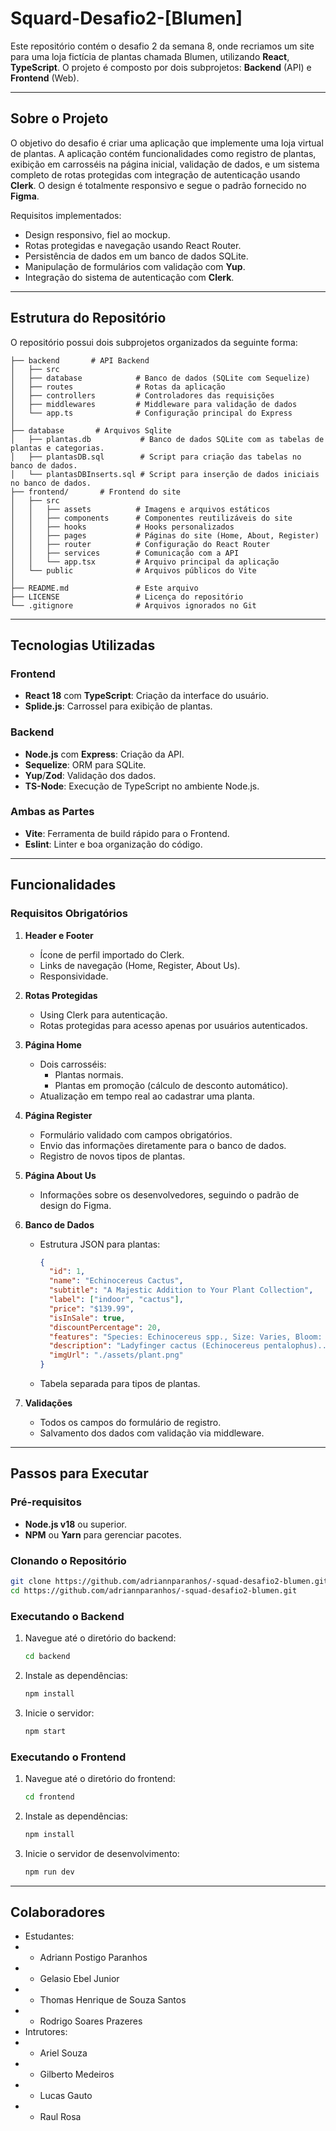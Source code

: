 # Squard-Desafio2-[Blumen]

Este repositório contém o desafio 2 da semana 8, onde recriamos um site para uma loja fictícia de plantas chamada Blumen, utilizando **React**, **TypeScript**. O projeto é composto por dois subprojetos: **Backend** (API) e **Frontend** (Web).

---

## **Sobre o Projeto**

O objetivo do desafio é criar uma aplicação que implemente uma loja virtual de plantas. A aplicação contém funcionalidades como registro de plantas, exibição em carrosséis na página inicial, validação de dados, e um sistema completo de rotas protegidas com integração de autenticação usando **Clerk**. O design é totalmente responsivo e segue o padrão fornecido no **Figma**.

Requisitos implementados:
- Design responsivo, fiel ao mockup.
- Rotas protegidas e navegação usando React Router.
- Persistência de dados em um banco de dados SQLite.
- Manipulação de formulários com validação com **Yup**.
- Integração do sistema de autenticação com **Clerk**.

---

## **Estrutura do Repositório**

O repositório possui dois subprojetos organizados da seguinte forma:

```plaintext
├── backend       # API Backend
│   ├── src
│   ├── database            # Banco de dados (SQLite com Sequelize)
│   ├── routes              # Rotas da aplicação
│   ├── controllers         # Controladores das requisições
│   ├── middlewares         # Middleware para validação de dados
│   └── app.ts              # Configuração principal do Express
│
├── database       # Arquivos Sqlite
│   ├── plantas.db           # Banco de dados SQLite com as tabelas de plantas e categorias.
│   ├── plantasDB.sql        # Script para criação das tabelas no banco de dados.
│   └── plantasDBInserts.sql # Script para inserção de dados iniciais no banco de dados.
├── frontend/       # Frontend do site
│   ├── src
│   │   ├── assets          # Imagens e arquivos estáticos
│   │   ├── components      # Componentes reutilizáveis do site
│   │   ├── hooks           # Hooks personalizados
│   │   ├── pages           # Páginas do site (Home, About, Register)
│   │   ├── router          # Configuração do React Router
│   │   ├── services        # Comunicação com a API
│   │   └── app.tsx         # Arquivo principal da aplicação
│   └── public              # Arquivos públicos do Vite
│
├── README.md               # Este arquivo
├── LICENSE                 # Licença do repositório
└── .gitignore              # Arquivos ignorados no Git
```

---

## **Tecnologias Utilizadas**

### **Frontend**
- **React 18** com **TypeScript**: Criação da interface do usuário.
- **Splide.js**: Carrossel para exibição de plantas.


### **Backend**
- **Node.js** com **Express**: Criação da API.
- **Sequelize**: ORM para SQLite.
- **Yup**/**Zod**: Validação dos dados.
- **TS-Node**: Execução de TypeScript no ambiente Node.js.

### **Ambas as Partes**
- **Vite**: Ferramenta de build rápido para o Frontend.
- **Eslint**: Linter e boa organização do código.

---

## **Funcionalidades**

### Requisitos Obrigatórios
1. **Header e Footer**
    - Ícone de perfil importado do Clerk.
    - Links de navegação (Home, Register, About Us).
    - Responsividade.

2. **Rotas Protegidas**
    - Using Clerk para autenticação.
    - Rotas protegidas para acesso apenas por usuários autenticados.

3. **Página Home**
    - Dois carrosséis:
        - Plantas normais.
        - Plantas em promoção (cálculo de desconto automático).
    - Atualização em tempo real ao cadastrar uma planta.

4. **Página Register**
    - Formulário validado com campos obrigatórios.
    - Envio das informações diretamente para o banco de dados.
    - Registro de novos tipos de plantas.

5. **Página About Us**
    - Informações sobre os desenvolvedores, seguindo o padrão de design do Figma.

6. **Banco de Dados**
    - Estrutura JSON para plantas:
      ```json
      {
        "id": 1,
        "name": "Echinocereus Cactus",
        "subtitle": "A Majestic Addition to Your Plant Collection",
        "label": ["indoor", "cactus"],
        "price": "$139.99",
        "isInSale": true,
        "discountPercentage": 20,
        "features": "Species: Echinocereus spp., Size: Varies, Bloom: ...",
        "description": "Ladyfinger cactus (Echinocereus pentalophus)...",
        "imgUrl": "./assets/plant.png"
      }
      ```
    - Tabela separada para tipos de plantas.

7. **Validações**
    - Todos os campos do formulário de registro.
    - Salvamento dos dados com validação via middleware.

---

## **Passos para Executar**

### **Pré-requisitos**
- **Node.js v18** ou superior.
- **NPM** ou **Yarn** para gerenciar pacotes.

### **Clonando o Repositório**
```bash
git clone https://github.com/adriannparanhos/-squad-desafio2-blumen.git
cd https://github.com/adriannparanhos/-squad-desafio2-blumen.git
```

### **Executando o Backend**
1. Navegue até o diretório do backend:
   ```bash
   cd backend
   ```
2. Instale as dependências:
   ```bash
   npm install
   ```
3. Inicie o servidor:
   ```bash
   npm start
   ```

### **Executando o Frontend**
1. Navegue até o diretório do frontend:
   ```bash
   cd frontend
   ```
2. Instale as dependências:
   ```bash
   npm install
   ```
3. Inicie o servidor de desenvolvimento:
   ```bash
   npm run dev
   ```

---

## **Colaboradores**
- Estudantes:
- - Adriann Postigo Paranhos
- - Gelasio Ebel Junior
- - Thomas Henrique de Souza Santos
- - Rodrigo Soares Prazeres
- Intrutores:
- - Ariel Souza
- - Gilberto Medeiros
- - Lucas Gauto
- - Raul Rosa